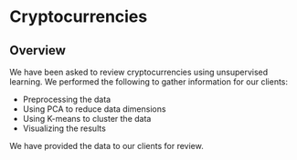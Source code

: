 # Cryptocurrencies

## Overview

We have been asked to review cryptocurrencies using unsupervised learning. We performed the following to gather information for our clients: 

- Preprocessing the data
- Using PCA to reduce data dimensions
- Using K-means to cluster the data
- Visualizing the results 

We have provided the data to our clients for review. 
